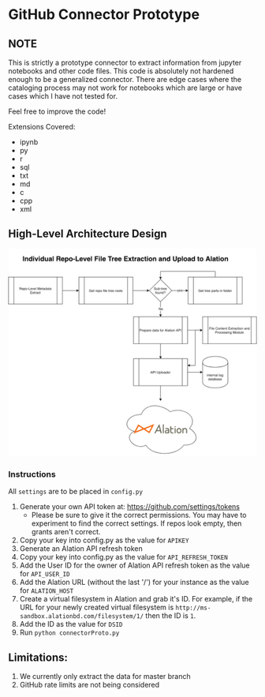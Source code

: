 # GitHub Connector Prototype

## NOTE

This is strictly a prototype connector to extract information from jupyter notebooks and other code files. This code is absolutely not hardened enough to be a generalized connector. There are edge cases where the cataloging process may not work for notebooks which are large or have cases which I have not tested for.

Feel free to improve the code!

Extensions Covered:
- ipynb
- py
- r
- sql
- txt
- md
- c
- cpp
- xml

## High-Level Architecture Design

<div style="text-align:center"><img src ="arch.png" /></div>

### Instructions
All `settings` are to be placed in `config.py`
1. Generate your own API token at: https://github.com/settings/tokens
    - Please be sure to give it the correct permissions. You may have to experiment to find the correct settings. If repos look empty, then grants aren't correct.
2. Copy your key into config.py as the value for `APIKEY`
3. Generate an Alation API refresh token
4. Copy your key into config.py as the value for `API_REFRESH_TOKEN`
5. Add the User ID for the owner of Alation API refresh token as the value for `API_USER_ID`
6. Add the Alation URL (without the last '/') for your instance as the value for `ALATION_HOST`
7. Create a virtual filesystem in Alation and grab it's ID. For example, if the URL for your newly created virtual filesystem is `http://ms-sandbox.alationbd.com/filesystem/1/` then the ID is `1`.
8. Add the ID as the value for `DSID`
9. Run ```python connectorProto.py```

## Limitations:

1. We currently only extract the data for master branch
2. GitHub rate limits are not being considered